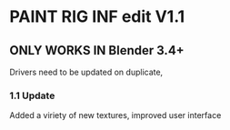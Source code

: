 # PAINT RIG INF edit V1.1
## ONLY WORKS IN Blender 3.4+
Drivers need to be updated on duplicate,
### 1.1 Update
Added a viriety of new textures, improved user interface
